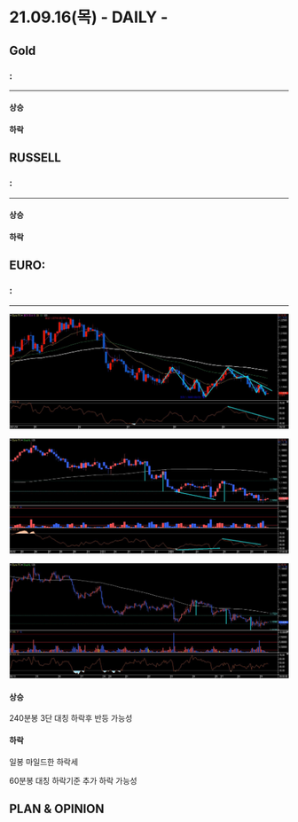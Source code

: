 # 21.09.16(목)  - DAILY -



## Gold

###  : 

---



#### 상승



#### 하락





## RUSSELL

###  : 

---





#### 상승





#### 하락





## EURO:

### : 

---

![Euro FX-일(20210929090604)](21.09.29%20Daily(%EC%88%98).assets/Euro%20FX-%EC%9D%BC(20210929090604).jpg)

![Euro FX-240분(20210929090743)](21.09.29%20Daily(%EC%88%98).assets/Euro%20FX-240%EB%B6%84(20210929090743).jpg)

![Euro FX-60분(20210929090852)](21.09.29%20Daily(%EC%88%98).assets/Euro%20FX-60%EB%B6%84(20210929090852).jpg)





#### 상승

240분봉 3단 대칭 하락후 반등 가능성



#### 하락

일봉 마일드한 하락세

60분봉 대칭 하락기준 추가 하락 가능성



## PLAN & OPINION

